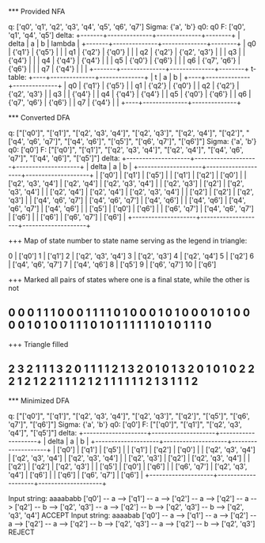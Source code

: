 

*** Provided NFA

q: ['q0', 'q1', 'q2', 'q3', 'q4', 'q5', 'q6', 'q7']
Sigma: {'a', 'b'}
q0: q0
F: ['q0', 'q1', 'q4', 'q5']
delta:
+-------+--------------+--------------+--------+
| delta |      a       |      b       | lambda |
+-------+--------------+--------------+--------+
|   q0  |    {'q1'}    |    {'q5'}    |        |
|   q1  |    {'q2'}    |    {'q0'}    |        |
|   q2  |    {'q2'}    | {'q2', 'q3'} |        |
|   q3  |              |    {'q4'}    |        |
|   q4  |    {'q4'}    |    {'q4'}    |        |
|   q5  |    {'q0'}    |    {'q6'}    |        |
|   q6  | {'q7', 'q6'} |    {'q6'}    |        |
|   q7  |    {'q4'}    |              |        |
+-------+--------------+--------------+--------+
t-table:
+----+--------------+--------------+
| t  |      a       |      b       |
+----+--------------+--------------+
| q0 |    {'q1'}    |    {'q5'}    |
| q1 |    {'q2'}    |    {'q0'}    |
| q2 |    {'q2'}    | {'q2', 'q3'} |
| q3 |              |    {'q4'}    |
| q4 |    {'q4'}    |    {'q4'}    |
| q5 |    {'q0'}    |    {'q6'}    |
| q6 | {'q7', 'q6'} |    {'q6'}    |
| q7 |    {'q4'}    |              |
+----+--------------+--------------+



*** Converted DFA

q: ["['q0']", "['q1']", "['q2', 'q3', 'q4']", "['q2', 'q3']", "['q2', 'q4']", "['q2']", "['q4', 'q6', 'q7']", "['q4', 'q6']", "['q5']", "['q6', 'q7']", "['q6']"]
Sigma: {'a', 'b'}
q0: ['q0']
F: ["['q0']", "['q1']", "['q2', 'q3', 'q4']", "['q2', 'q4']", "['q4', 'q6', 'q7']", "['q4', 'q6']", "['q5']"]
delta:
+--------------------+--------------------+--------------------+
|       delta        |         a          |         b          |
+--------------------+--------------------+--------------------+
|       ['q0']       |       ['q1']       |       ['q5']       |
|       ['q1']       |       ['q2']       |       ['q0']       |
| ['q2', 'q3', 'q4'] |    ['q2', 'q4']    | ['q2', 'q3', 'q4'] |
|    ['q2', 'q3']    |       ['q2']       | ['q2', 'q3', 'q4'] |
|    ['q2', 'q4']    |    ['q2', 'q4']    | ['q2', 'q3', 'q4'] |
|       ['q2']       |       ['q2']       |    ['q2', 'q3']    |
| ['q4', 'q6', 'q7'] | ['q4', 'q6', 'q7'] |    ['q4', 'q6']    |
|    ['q4', 'q6']    | ['q4', 'q6', 'q7'] |    ['q4', 'q6']    |
|       ['q5']       |       ['q0']       |       ['q6']       |
|    ['q6', 'q7']    | ['q4', 'q6', 'q7'] |       ['q6']       |
|       ['q6']       |    ['q6', 'q7']    |       ['q6']       |
+--------------------+--------------------+--------------------+

+++ Map of state number to state name serving as the legend in triangle:


0 | ['q0']
1 | ['q1']
2 | ['q2', 'q3', 'q4']
3 | ['q2', 'q3']
4 | ['q2', 'q4']
5 | ['q2']
6 | ['q4', 'q6', 'q7']
7 | ['q4', 'q6']
8 | ['q5']
9 | ['q6', 'q7']
10 | ['q6']


+++ Marked all pairs of states where one is a final state, while the other is not

0
0 0
1 1 1
0 0 0 1
1 1 1 0 1
0 0 0 1 0 1
0 0 0 1 0 1 0
0 0 0 1 0 1 0 0
1 1 1 0 1 0 1 1 1
1 1 1 0 1 0 1 1 1 0
-------


+++ Triangle filled

2
3 2
1 1 1
3 2 0 1
1 1 1 2 1
3 2 0 1 0 1
3 2 0 1 0 1 0
2 2 2 1 2 1 2 2
1 1 1 2 1 2 1 1 1
1 1 1 2 1 3 1 1 1 2
-------


*** Minimized DFA

q: ["['q0']", "['q1']", "['q2', 'q3', 'q4']", "['q2', 'q3']", "['q2']", "['q5']", "['q6', 'q7']", "['q6']"]
Sigma: {'a', 'b'}
q0: ['q0']
F: ["['q0']", "['q1']", "['q2', 'q3', 'q4']", "['q5']"]
delta:
+--------------------+--------------------+--------------------+
|       delta        |         a          |         b          |
+--------------------+--------------------+--------------------+
|       ['q0']       |       ['q1']       |       ['q5']       |
|       ['q1']       |       ['q2']       |       ['q0']       |
| ['q2', 'q3', 'q4'] | ['q2', 'q3', 'q4'] | ['q2', 'q3', 'q4'] |
|    ['q2', 'q3']    |       ['q2']       | ['q2', 'q3', 'q4'] |
|       ['q2']       |       ['q2']       |    ['q2', 'q3']    |
|       ['q5']       |       ['q0']       |       ['q6']       |
|    ['q6', 'q7']    | ['q2', 'q3', 'q4'] |       ['q6']       |
|       ['q6']       |    ['q6', 'q7']    |       ['q6']       |
+--------------------+--------------------+--------------------+

Input string: aaaababb
['q0'] -- a --> ['q1'] -- a --> ['q2'] -- a --> ['q2'] -- a --> ['q2'] -- b --> ['q2', 'q3'] -- a --> ['q2'] -- b --> ['q2', 'q3'] -- b --> ['q2', 'q3', 'q4'] ACCEPT
Input string: aaaabab
['q0'] -- a --> ['q1'] -- a --> ['q2'] -- a --> ['q2'] -- a --> ['q2'] -- b --> ['q2', 'q3'] -- a --> ['q2'] -- b --> ['q2', 'q3'] REJECT
